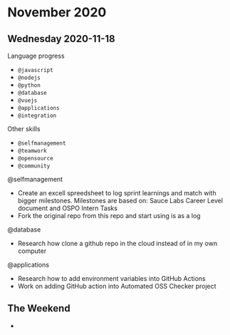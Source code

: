 # November 2020
## Wednesday 2020-11-18
Language progress
- `@javascript`
- `@nodejs`
- `@python`
- `@database`
- `@vuejs`
- `@applications`
- `@integration`

Other skills
- `@selfmanagement`
- `@teamwork`
- `@opensource`
- `@community`

@selfmanagement
- Create an excell spreedsheet to log sprint learnings and match with bigger milestones. Milestones are based on: Sauce Labs Career Level document and OSPO Intern Tasks
- Fork the original repo from this repo and start using is as a log

@database
- Research how clone a github repo in the cloud instead of in my own computer

@applications
- Research how to add environment variables into GitHub Actions
- Work on adding GitHub action into Automated OSS Checker project

## The Weekend

-

